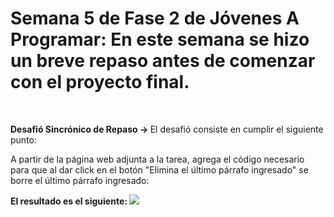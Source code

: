 <h1>Semana 5 de Fase 2 de Jóvenes A Programar: En este semana se hizo un breve repaso antes de comenzar con el proyecto final.</h1> <br>

<strong> Desafió Sincrónico de Repaso -> </strong> El desafió consiste en cumplir el siguiente punto: <br>

A partir de la página web adjunta a la tarea, agrega el código necesario para que al dar click en el botón "Elimina el último párrafo ingresado" se borre el último párrafo ingresado: <br>

<strong> El resultado es el siguiente: </strong> <img src="Desafío DOM/resultado Final.jpg"> <br>